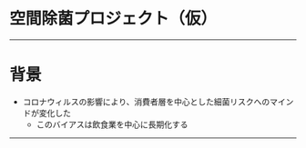 # 空間除菌プロジェクト（仮）

------

# 背景
* コロナウィルスの影響により、消費者層を中心とした細菌リスクへのマインドが変化した
  - このバイアスは飲食業を中心に長期化する
  
------

# 
